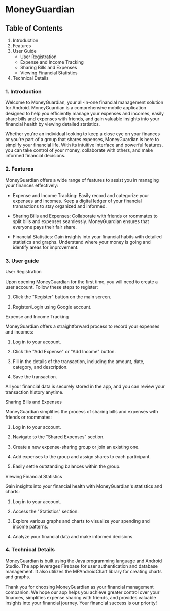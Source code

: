 # MoneyGuardian


Table of Contents
-----------------
1. Introduction
2. Features
3. User Guide
   - User Registration
   - Expense and Income Tracking
   - Sharing Bills and Expenses
   - Viewing Financial Statistics
4. Technical Details

### 1. Introduction

Welcome to MoneyGuardian, your all-in-one financial management solution for Android. MoneyGuardian is a comprehensive mobile application designed to help you efficiently manage your expenses and incomes, easily share bills and expenses with friends, and gain valuable insights into your financial health by viewing detailed statistics.

Whether you're an individual looking to keep a close eye on your finances or you're part of a group that shares expenses, MoneyGuardian is here to simplify your financial life. With its intuitive interface and powerful features, you can take control of your money, collaborate with others, and make informed financial decisions.

### 2. Features

MoneyGuardian offers a wide range of features to assist you in managing your finances effectively:

- Expense and Income Tracking: Easily record and categorize your expenses and incomes. Keep a digital ledger of your financial transactions to stay organized and informed.

- Sharing Bills and Expenses: Collaborate with friends or roommates to split bills and expenses seamlessly. MoneyGuardian ensures that everyone pays their fair share.

- Financial Statistics: Gain insights into your financial habits with detailed statistics and graphs. Understand where your money is going and identify areas for improvement.

### 3. User guide

User Registration

Upon opening MoneyGuardian for the first time, you will need to create a user account. Follow these steps to register:

1. Click the "Register" button on the main screen.

2. Register/Login using Google account.

Expense and Income Tracking

MoneyGuardian offers a straightforward process to record your expenses and incomes:

1. Log in to your account.

2. Click the "Add Expense" or "Add Income" button.

3. Fill in the details of the transaction, including the amount, date, category, and description.

4. Save the transaction.

All your financial data is securely stored in the app, and you can review your transaction history anytime.

Sharing Bills and Expenses

MoneyGuardian simplifies the process of sharing bills and expenses with friends or roommates:

1. Log in to your account.

2. Navigate to the "Shared Expenses" section.

3. Create a new expense-sharing group or join an existing one.

4. Add expenses to the group and assign shares to each participant.

5. Easily settle outstanding balances within the group.

Viewing Financial Statistics

Gain insights into your financial health with MoneyGuardian's statistics and charts:

1. Log in to your account.

2. Access the "Statistics" section.

3. Explore various graphs and charts to visualize your spending and income patterns.

4. Analyze your financial data and make informed decisions.

###  4. Technical Details

MoneyGuardian is built using the Java programming language and Android Studio. The app leverages Firebase for user authentication and database management. It also utilizes the MPAndroidChart library for creating charts and graphs.

Thank you for choosing MoneyGuardian as your financial management companion. We hope our app helps you achieve greater control over your finances, simplifies expense sharing with friends, and provides valuable insights into your financial journey. Your financial success is our priority!
